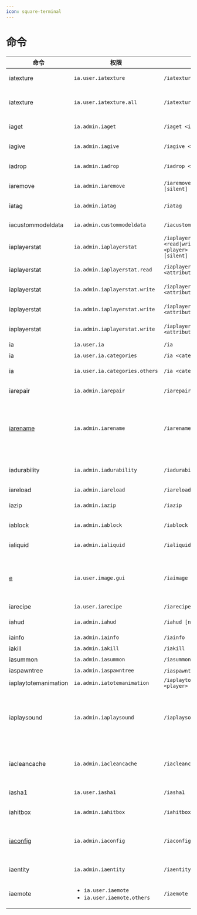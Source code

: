 ```yaml
---
icon: square-terminal
---
```


# 命令

<table><thead><tr><th width="159">命令</th><th>权限</th><th width="256">用法</th><th>描述</th></tr></thead><tbody><tr><td>iatexture</td><td><code>ia.user.iatexture</code></td><td><code>/iatexture</code></td><td>强制客户端重新加载资源包</td></tr><tr><td>iatexture</td><td><code>ia.user.iatexture.all</code></td><td><code>/iatexture [all|player]</code></td><td>强制客户端重新加载资源包（某个玩家或所有人）</td></tr><tr><td>iaget</td><td><code>ia.admin.iaget</code></td><td><code>/iaget &#x3C;item> [amount]</code></td><td>通过命名空间ID或ID获取自定义物品</td></tr><tr><td>iagive</td><td><code>ia.admin.iagive</code></td><td><code>/iagive &#x3C;item> [amount] [silent]</code></td><td>给予玩家自定义物品</td></tr><tr><td>iadrop</td><td><code>ia.admin.iadrop</code></td><td><code>/iadrop &#x3C;item> [amount]</code></td><td>在坐标或玩家位置掉落自定义物品</td></tr><tr><td>iaremove</td><td><code>ia.admin.iaremove</code></td><td><code>/iaremove &#x3C;item> [amount] [silent]</code></td><td>从玩家库存中移除自定义物品</td></tr><tr><td>iatag</td><td><code>ia.admin.iatag</code></td><td><code>/iatag</code></td><td>显示自定义物品调试信息</td></tr><tr><td>iacustommodeldata</td><td><code>ia.admin.custommodeldata</code></td><td><code>/iacustommodeldata</code></td><td>显示自定义物品的CustomModelData</td></tr><tr><td>iaplayerstat</td><td><code>ia.admin.iaplayerstat</code></td><td><code>/iaplayerstat &#x3C;read|write|increment|decrement> &#x3C;player> &#x3C;attribute> [value] [silent]</code></td><td>访问命令</td></tr><tr><td>iaplayerstat</td><td><code>ia.admin.iaplayerstat.read</code></td><td><code>/iaplayerstat &#x3C;read> &#x3C;player> &#x3C;attribute></code></td><td>读取自定义玩家统计值</td></tr><tr><td>iaplayerstat</td><td><code>ia.admin.iaplayerstat.write</code></td><td><code>/iaplayerstat write &#x3C;player> &#x3C;attribute> &#x3C;value> [silent]</code></td><td>设置自定义玩家统计值（并更新HUD）</td></tr><tr><td>iaplayerstat</td><td><code>ia.admin.iaplayerstat.write</code></td><td><code>/iaplayerstat increment &#x3C;player> &#x3C;attribute> &#x3C;amount> [silent]</code></td><td>增加自定义玩家统计值（并更新HUD）</td></tr><tr><td>iaplayerstat</td><td><code>ia.admin.iaplayerstat.write</code></td><td><code>/iaplayerstat decrement &#x3C;player> &#x3C;attribute> &#x3C;amount> [silent]</code></td><td>减少自定义玩家统计值（并更新HUD）</td></tr><tr><td>ia</td><td><code>ia.user.ia</code></td><td><code>/ia</code></td><td>打开物品列表GUI</td></tr><tr><td>ia</td><td><code>ia.user.ia.categories</code></td><td><code>/ia &#x3C;category></code></td><td>打开物品类别GUI</td></tr><tr><td>ia</td><td><code>ia.user.ia.categories.others</code></td><td><code>/ia &#x3C;category> [player]</code></td><td>为其他用户打开物品类别GUI</td></tr><tr><td>iarepair</td><td><code>ia.admin.iarepair</code></td><td><code>/iarepair</code></td><td>修复当前物品（原版或自定义）</td></tr><tr><td><a href="iarename.md">iarename</a></td><td><code>ia.admin.iarename</code></td><td><code>/iarename &#x3C;name></code></td><td>重命名当前物品（原版或自定义）。支持表情符号（font_images）和ItemsAdder文本效果。</td></tr><tr><td>iadurability</td><td><code>ia.admin.iadurability</code></td><td><code>/iadurability</code></td><td>修改当前物品的耐久度（原版或自定义）</td></tr><tr><td>iareload</td><td><code>ia.admin.iareload</code></td><td><code>/iareload</code></td><td>重新加载配置文件</td></tr><tr><td>iazip</td><td><code>ia.admin.iazip</code></td><td><code>/iazip</code></td><td>执行/iareload并生成包文件</td></tr><tr><td>iablock</td><td><code>ia.admin.iablock</code></td><td><code>/iablock</code></td><td>显示你正在看的方块的信息</td></tr><tr><td>ialiquid</td><td><code>ia.admin.ialiquid</code></td><td><code>/ialiquid [x] [y] [z]</code></td><td>显示你正在看的液体的信息</td></tr><tr><td><a href="iaimage.md">e</a></td><td><code>ia.user.image.gui</code></td><td><code>/iaimage</code></td><td>显示字体图像列表（表情符号、HUD等）。也可用于发送带有表情符号自动完成的消息。</td></tr><tr><td>iarecipe</td><td><code>ia.user.iarecipe</code></td><td><code>/iarecipe [item]</code></td><td>显示物品配方GUI</td></tr><tr><td>iahud</td><td><code>ia.admin.iahud</code></td><td><code>/iahud [name]</code></td><td>通过命名空间ID强制显示/隐藏HUD</td></tr><tr><td>iainfo</td><td><code>ia.admin.iainfo</code></td><td><code>/iainfo</code></td><td>显示插件信息</td></tr><tr><td>iakill</td><td><code>ia.admin.iakill</code></td><td><code>/iakill</code></td><td>杀死自定义生物</td></tr><tr><td>iasummon</td><td><code>ia.admin.iasummon</code></td><td><code>/iasummon [amount]</code></td><td>召唤自定义生物</td></tr><tr><td>iaspawntree</td><td><code>ia.admin.iaspawntree</code></td><td><code>/iaspawntree</code> &#x3C;tree></td><td>生成自定义树</td></tr><tr><td>iaplaytotemanimation</td><td><code>ia.admin.iatotemanimation</code></td><td><code>/iaplaytotemanimation &#x3C;totem> &#x3C;player></code></td><td>显示不死图腾动画</td></tr><tr><td>iaplaysound</td><td><code>ia.admin.iaplaysound</code></td><td><code>/iaplaysound &#x3C;sound> &#x3C;player></code></td><td>播放ItemsAdder声音。<br>在控制台中很有用，因为原版/playsound在控制台中有bug。</td></tr><tr><td>iacleancache</td><td><code>ia.admin.iacleancache</code></td><td><code>/iacleancache</code></td><td>清理缓存中未使用的ID，以便将来添加的方块/物品使用。</td></tr><tr><td>iasha1</td><td><code>ia.user.iasha1</code></td><td><code>/iasha1</code></td><td>计算当前资源包的sha1。</td></tr><tr><td>iahitbox</td><td><code>ia.admin.iahitbox</code></td><td><code>/iahitbox</code></td><td>显示放置家具的碰撞箱。</td></tr><tr><td><a href="iaconfig.md">iaconfig</a></td><td><code>ia.admin.iaconfig</code></td><td><code>/iaconfig</code></td><td>执行一些插件配置操作的主要命令。<br>阅读<a href="iaconfig.md">这里</a>了解更多信息。</td></tr><tr><td>iaentity</td><td><code>ia.admin.iaentity</code></td><td><code>/iaentity</code></td><td>管理自定义实体的主要命令。</td></tr><tr><td>iaemote</td><td><ul><li><code>ia.user.iaemote</code></li><li><code>ia.user.iaemote.others</code></li></ul></td><td><code>/iaemote &#x3C;emote> [player]</code></td><td>播放自定义玩家动画。</td></tr></tbody></table>



